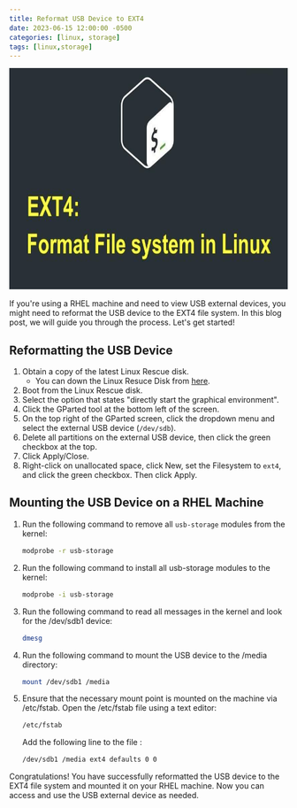 ```yaml
---
title: Reformat USB Device to EXT4
date: 2023-06-15 12:00:00 -0500
categories: [linux, storage]
tags: [linux,storage]
---
```


<img src="/assets/img/posts/2023/reformat_usb_to_ext4/reformat_usb_to_ext4.png" alt="Reformat USB Device to EXT4" style="height:400px; width:600px;" />


If you're using a RHEL machine and need to view USB external devices, you might need to reformat the USB device to the EXT4 file system. In this blog post, we will guide you through the process. Let's get started!

## Reformatting the USB Device

1. Obtain a copy of the latest Linux Rescue disk.
   * You can down the Linux Resuce Disk from [here](https://www.system-rescue.org/Download/).
2. Boot from the Linux Rescue disk.
3. Select the option that states "directly start the graphical environment".
4. Click the GParted tool at the bottom left of the screen.
5. On the top right of the GParted screen, click the dropdown menu and select the external USB device (`/dev/sdb`).
6. Delete all partitions on the external USB device, then click the green checkbox at the top.
7. Click Apply/Close.
8. Right-click on unallocated space, click New, set the Filesystem to `ext4`, and click the green checkbox. Then click Apply.

## Mounting the USB Device on a RHEL Machine

1. Run the following command to remove all `usb-storage` modules from the kernel:
   ```bash
   modprobe -r usb-storage
   ```

2. Run the following command to install all usb-storage modules to the kernel:
   ```bash
   modprobe -i usb-storage
   ```
3. Run the following command to read all messages in the kernel and look for the /dev/sdb1 device:
   ```bash
   dmesg
   ```
4. Run the following command to mount the USB device to the /media directory:
   ```bash
   mount /dev/sdb1 /media
   ```

5. Ensure that the necessary mount point is mounted on the machine via /etc/fstab. Open the /etc/fstab file using a text editor:
   ```bash
   /etc/fstab
   ```
    Add the following line to the file : 
      ```bash
      /dev/sdb1 /media ext4 defaults 0 0
      ```
Congratulations! You have successfully reformatted the USB device to the EXT4 file system and mounted it on your RHEL machine. Now you can access and use the USB external device as needed.